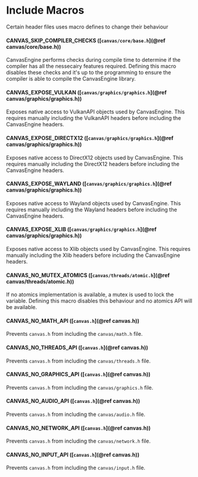 # Include Macros

Certain header files uses macro defines to change their behaviour

#### CANVAS_SKIP_COMPILER_CHECKS ([`canvas/core/base.h`](@ref canvas/core/base.h))
CanvasEngine performs checks during compile time to determine
if the compiler has all the nessecairy features required.
Defining this macro disables these checks and it's up to the programming
to ensure the compiler is able to compile the CanvasEngine library.

#### CANVAS_EXPOSE_VULKAN ([`canvas/graphics/graphics.h`](@ref canvas/graphics/graphics.h))
Exposes native access to VulkanAPI objects used by CanvasEngine. This requires manually including the VulkanAPI headers before including the CanvasEngine headers.

#### CANVAS_EXPOSE_DIRECTX12 ([`canvas/graphics/graphics.h`](@ref canvas/graphics/graphics.h))
Exposes native access to DirectX12 objects used by CanvasEngine. This requires manually including the DirectX12 headers before including the CanvasEngine headers.

#### CANVAS_EXPOSE_WAYLAND ([`canvas/graphics/graphics.h`](@ref canvas/graphics/graphics.h))
Exposes native access to Wayland objects used by CanvasEngine. This requires manually including the Wayland headers before including the CanvasEngine headers.

#### CANVAS_EXPOSE_XLIB ([`canvas/graphics/graphics.h`](@ref canvas/graphics/graphics.h))
Exposes native access to Xlib objects used by CanvasEngine. This requires manually including the Xlib headers before including the CanvasEngine headers.

#### CANVAS_NO_MUTEX_ATOMICS ([`canvas/threads/atomic.h`](@ref canvas/threads/atomic.h))
If no atomics implementation is available, a mutex is used to lock the variable. Defining this macro disables this behaviour and no atomics API will be available.

#### CANVAS_NO_MATH_API ([`canvas.h`](@ref canvas.h))
Prevents `canvas.h` from including the `canvas/math.h` file.

#### CANVAS_NO_THREADS_API ([`canvas.h`](@ref canvas.h))
Prevents `canvas.h` from including the `canvas/threads.h` file.

#### CANVAS_NO_GRAPHICS_API ([`canvas.h`](@ref canvas.h))
Prevents `canvas.h` from including the `canvas/graphics.h` file.

#### CANVAS_NO_AUDIO_API ([`canvas.h`](@ref canvas.h))
Prevents `canvas.h` from including the `canvas/audio.h` file.

#### CANVAS_NO_NETWORK_API ([`canvas.h`](@ref canvas.h))
Prevents `canvas.h` from including the `canvas/network.h` file.

#### CANVAS_NO_INPUT_API ([`canvas.h`](@ref canvas.h))
Prevents `canvas.h` from including the `canvas/input.h` file.
